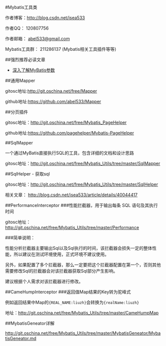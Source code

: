 #Mybatis工具类

作者博客：http://blog.csdn.net/isea533

作者QQ： 120807756

作者邮箱： abel533@gmail.com

Mybatis工具群： 211286137 (Mybatis相关工具插件等等)

##强烈推荐必读文章

- [深入了解MyBatis参数](http://git.oschina.net/free/Mybatis_Utils/blob/master/Blog/%E6%B7%B1%E5%85%A5%E4%BA%86%E8%A7%A3MyBatis%E5%8F%82%E6%95%B0.md)

##通用Mapper

gitosc地址:http://git.oschina.net/free/Mapper

github地址:https://github.com/abel533/Mapper

##分页插件

gitosc地址：http://git.oschina.net/free/Mybatis_PageHelper

github地址:https://github.com/pagehelper/Mybatis-PageHelper

##SqlMapper

一个通过MyBatis直接执行SQL的工具，包含详细的文档和设计思路

gitosc地址：http://git.oschina.net/free/Mybatis_Utils/tree/master/SqlMapper

##SqlHelper - 获取sql

gitosc地址：http://git.oschina.net/free/Mybatis_Utils/tree/master/SqlHelper 
 
相关文章： http://blog.csdn.net/isea533/article/details/40044417

##PerformanceInterceptor
###性能拦截器，用于输出每条 SQL 语句及其执行时间

gitosc地址：http://git.oschina.net/free/Mybatis_Utils/tree/master/Performance

###简单说明：  

性能分析拦截器主要输出Sql以及Sql执行的时间，该拦截器会损失一定的整体性能，所以建议在测试环境使用，正式环境不建议使用。  

另外，如果配置了多个拦截器，那么一定要把这个拦截器配置在第一个，否则其他需要修改Sql的拦截器会对该拦截器获取Sql部分产生影响。  

建议根据个人需求对该拦截器进行修改。    

##CameHumpInterceptor
###返回值Map结果的Key转为驼峰式

例如返回结果中Map的`{REAL_NAME:liuzh}`会转换为`{realName:liuzh}`  

地址：http://git.oschina.net/free/Mybatis_Utils/tree/master/CameHumpMap

##MybatisGeneator详解  

http://git.oschina.net/free/Mybatis_Utils/tree/master/MybatisGeneator/MybatisGeneator.md
